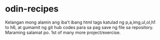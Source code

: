 # odin-recipes
Kelangan mong alamin ang iba't ibang html tags katulad ng p,a,img,ul,ol,h1 to h6, at gumamit ng git hub codes para sa pag save ng file sa repository. Maraming salamat po. 1st of many more project/exercise.